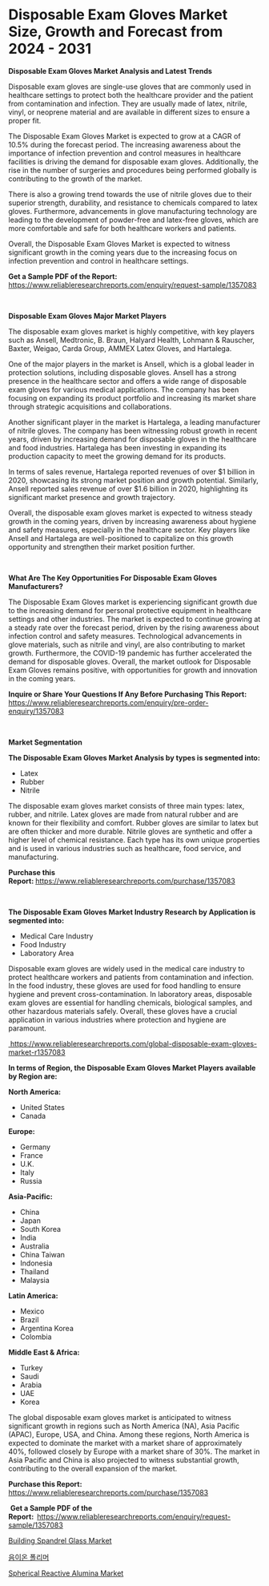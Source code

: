 <p><h1>Disposable Exam Gloves Market Size, Growth and Forecast from 2024 - 2031</h1></p><p><strong>Disposable Exam Gloves Market Analysis and Latest Trends</strong></p>
<p><p>Disposable exam gloves are single-use gloves that are commonly used in healthcare settings to protect both the healthcare provider and the patient from contamination and infection. They are usually made of latex, nitrile, vinyl, or neoprene material and are available in different sizes to ensure a proper fit.</p><p>The Disposable Exam Gloves Market is expected to grow at a CAGR of 10.5% during the forecast period. The increasing awareness about the importance of infection prevention and control measures in healthcare facilities is driving the demand for disposable exam gloves. Additionally, the rise in the number of surgeries and procedures being performed globally is contributing to the growth of the market.</p><p>There is also a growing trend towards the use of nitrile gloves due to their superior strength, durability, and resistance to chemicals compared to latex gloves. Furthermore, advancements in glove manufacturing technology are leading to the development of powder-free and latex-free gloves, which are more comfortable and safe for both healthcare workers and patients.</p><p>Overall, the Disposable Exam Gloves Market is expected to witness significant growth in the coming years due to the increasing focus on infection prevention and control in healthcare settings.</p></p>
<p><strong>Get a Sample PDF of the Report:&nbsp;</strong> <a href="https://www.reliableresearchreports.com/enquiry/request-sample/1357083">https://www.reliableresearchreports.com/enquiry/request-sample/1357083</a></p>
<p>&nbsp;</p>
<p><strong>Disposable Exam Gloves Major Market Players</strong></p>
<p><p>The disposable exam gloves market is highly competitive, with key players such as Ansell, Medtronic, B. Braun, Halyard Health, Lohmann & Rauscher, Baxter, Weigao, Carda Group, AMMEX Latex Gloves, and Hartalega. </p><p>One of the major players in the market is Ansell, which is a global leader in protection solutions, including disposable gloves. Ansell has a strong presence in the healthcare sector and offers a wide range of disposable exam gloves for various medical applications. The company has been focusing on expanding its product portfolio and increasing its market share through strategic acquisitions and collaborations.</p><p>Another significant player in the market is Hartalega, a leading manufacturer of nitrile gloves. The company has been witnessing robust growth in recent years, driven by increasing demand for disposable gloves in the healthcare and food industries. Hartalega has been investing in expanding its production capacity to meet the growing demand for its products.</p><p>In terms of sales revenue, Hartalega reported revenues of over $1 billion in 2020, showcasing its strong market position and growth potential. Similarly, Ansell reported sales revenue of over $1.6 billion in 2020, highlighting its significant market presence and growth trajectory.</p><p>Overall, the disposable exam gloves market is expected to witness steady growth in the coming years, driven by increasing awareness about hygiene and safety measures, especially in the healthcare sector. Key players like Ansell and Hartalega are well-positioned to capitalize on this growth opportunity and strengthen their market position further.</p></p>
<p>&nbsp;</p>
<p><strong>What Are The Key Opportunities For Disposable Exam Gloves Manufacturers?</strong></p>
<p><p>The Disposable Exam Gloves market is experiencing significant growth due to the increasing demand for personal protective equipment in healthcare settings and other industries. The market is expected to continue growing at a steady rate over the forecast period, driven by the rising awareness about infection control and safety measures. Technological advancements in glove materials, such as nitrile and vinyl, are also contributing to market growth. Furthermore, the COVID-19 pandemic has further accelerated the demand for disposable gloves. Overall, the market outlook for Disposable Exam Gloves remains positive, with opportunities for growth and innovation in the coming years.</p></p>
<p><strong>Inquire or Share Your Questions If Any Before Purchasing This Report:</strong> <a href="https://www.reliableresearchreports.com/enquiry/pre-order-enquiry/1357083">https://www.reliableresearchreports.com/enquiry/pre-order-enquiry/1357083</a></p>
<p>&nbsp;</p>
<p><strong>Market Segmentation</strong></p>
<p><strong>The Disposable Exam Gloves Market Analysis by types is segmented into:</strong></p>
<p><ul><li>Latex</li><li>Rubber</li><li>Nitrile</li></ul></p>
<p><p>The disposable exam gloves market consists of three main types: latex, rubber, and nitrile. Latex gloves are made from natural rubber and are known for their flexibility and comfort. Rubber gloves are similar to latex but are often thicker and more durable. Nitrile gloves are synthetic and offer a higher level of chemical resistance. Each type has its own unique properties and is used in various industries such as healthcare, food service, and manufacturing.</p></p>
<p><strong>Purchase this Report:&nbsp;</strong><a href="https://www.reliableresearchreports.com/purchase/1357083">https://www.reliableresearchreports.com/purchase/1357083</a></p>
<p>&nbsp;</p>
<p><strong>The Disposable Exam Gloves Market Industry Research by Application is segmented into:</strong></p>
<p><ul><li>Medical Care Industry</li><li>Food Industry</li><li>Laboratory Area</li></ul></p>
<p><p>Disposable exam gloves are widely used in the medical care industry to protect healthcare workers and patients from contamination and infection. In the food industry, these gloves are used for food handling to ensure hygiene and prevent cross-contamination. In laboratory areas, disposable exam gloves are essential for handling chemicals, biological samples, and other hazardous materials safely. Overall, these gloves have a crucial application in various industries where protection and hygiene are paramount.</p></p>
<p><a href="https://www.reliableresearchreports.com/global-disposable-exam-gloves-market-r1357083">&nbsp;https://www.reliableresearchreports.com/global-disposable-exam-gloves-market-r1357083</a></p>
<p><strong>In terms of Region, the Disposable Exam Gloves Market Players available by Region are:</strong></p>
<p>
    <p> <strong> North America: </strong>
        <ul>
            <li>United States</li>
            <li>Canada</li>
        </ul>
        </p> 
    <p> <strong> Europe: </strong>
        <ul>
            <li>Germany</li>
            <li>France</li>
            <li>U.K.</li>
            <li>Italy</li>
            <li>Russia</li>
        </ul>
        </p> 
    <p> <strong> Asia-Pacific: </strong>
        <ul>
            <li>China</li>
            <li>Japan</li>
            <li>South Korea</li>
            <li>India</li>
            <li>Australia</li>
            <li>China Taiwan</li>
            <li>Indonesia</li>
            <li>Thailand</li>
            <li>Malaysia</li>
        </ul>
        </p> 
    <p> <strong> Latin America: </strong>
        <ul>
            <li>Mexico</li>
            <li>Brazil</li>
            <li>Argentina Korea</li>
            <li>Colombia</li>
        </ul>
        </p> 
    <p> <strong> Middle East & Africa: </strong>
        <ul>
            <li>Turkey</li>
            <li>Saudi</li>
            <li>Arabia</li>
            <li>UAE</li>
            <li>Korea</li>
        </ul>
    </p>
    </p>
<p><p>The global disposable exam gloves market is anticipated to witness significant growth in regions such as North America (NA), Asia Pacific (APAC), Europe, USA, and China. Among these regions, North America is expected to dominate the market with a market share of approximately 40%, followed closely by Europe with a market share of 30%. The market in Asia Pacific and China is also projected to witness substantial growth, contributing to the overall expansion of the market.</p></p>
<p><strong>Purchase this Report: </strong><a href="https://www.reliableresearchreports.com/purchase/1357083">https://www.reliableresearchreports.com/purchase/1357083</a></p>
<p>&nbsp;<strong>Get a Sample PDF of the Report:&nbsp;&nbsp;</strong><a href="https://www.reliableresearchreports.com/enquiry/request-sample/1357083">https://www.reliableresearchreports.com/enquiry/request-sample/1357083</a></p>
<p><strong></strong></p>
<p><p><a href="https://github.com/johnbach50/Market-Research-Report-List-3/blob/main/building-spandrel-glass-market.md">Building Spandrel Glass Market</a></p><p><a href="https://github.com/AnthonyWratten/Market-Research-Report-List-1/blob/main/2090237146567.md">음이온 폴리머</a></p><p><a href="https://github.com/lylyparadise/Market-Research-Report-List-3/blob/main/spherical-reactive-alumina-market.md">Spherical Reactive Alumina Market</a></p></p>